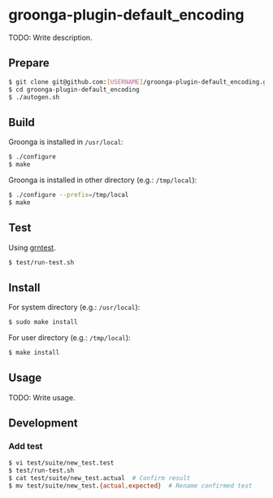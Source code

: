 # groonga-plugin-default_encoding

TODO: Write description.

## Prepare

```sh
$ git clone git@github.com:[USERNAME]/groonga-plugin-default_encoding.git
$ cd groonga-plugin-default_encoding
$ ./autogen.sh
```

## Build

Groonga is installed in `/usr/local`:

```sh
$ ./configure
$ make
```

Groonga is installed in other directory (e.g.: `/tmp/local`):

```sh
$ ./configure --prefix=/tmp/local
$ make
```

## Test

Using [grntest](https://github.com/groonga/grntest).

```sh
$ test/run-test.sh
```

## Install

For system directory (e.g.: `/usr/local`):

```sh
$ sudo make install
```

For user directory (e.g.: `/tmp/local`):

```sh
$ make install
```

## Usage

TODO: Write usage.

## Development

### Add test

```sh
$ vi test/suite/new_test.test
$ test/run-test.sh
$ cat test/suite/new_test.actual  # Confirm result
$ mv test/suite/new_test.{actual,expected}  # Rename confirmed test
```
